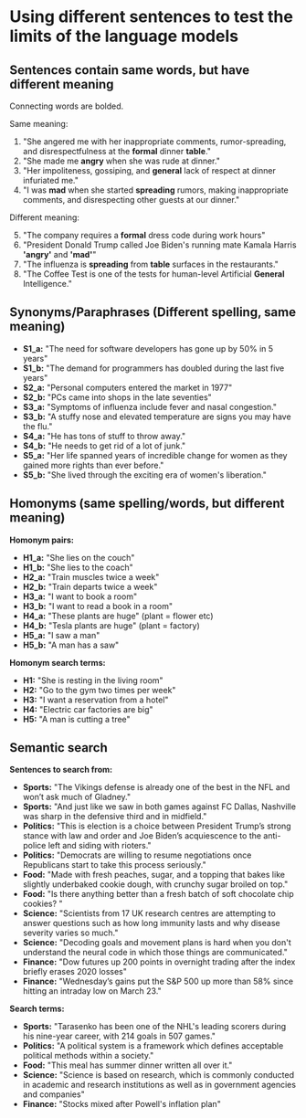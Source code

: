 # Using different sentences to test the limits of the language models

## Sentences contain same words, but have different meaning

Connecting words are bolded.

Same meaning:

1. "She angered me with her inappropriate comments, rumor-spreading, and disrespectfulness at the **formal** dinner **table**."
2. "She made me **angry** when she was rude at dinner."
3. "Her impoliteness, gossiping, and **general** lack of respect at dinner infuriated me."
4. "I was **mad** when she started **spreading** rumors, making inappropriate comments, and disrespecting other guests at our dinner."

Different meaning:

5. "The company requires a **formal** dress code during work hours"
6. "President Donald Trump called Joe Biden's running mate Kamala Harris **'angry'** and **'mad'**"
7. "The influenza is **spreading** from **table** surfaces in the restaurants." 
8. "The Coffee Test is one of the tests for human-level Artificial **General** Intelligence."

## Synonyms/Paraphrases (Different spelling, same meaning)

* **S1_a:** "The need for software developers has gone up by 50% in 5 years"
* **S1_b:** "The demand for programmers has doubled during the last five years"
* **S2_a:** "Personal computers entered the market in 1977"
* **S2_b:** "PCs came into shops in the late seventies"
* **S3_a:** "Symptoms of influenza include fever and nasal congestion."
* **S3_b:** "A stuffy nose and elevated temperature are signs you may have the flu."
* **S4_a:** "He has tons of stuff to throw away."
* **S4_b:** "He needs to get rid of a lot of junk."
* **S5_a:** "Her life spanned years of incredible change for women as they gained more rights than ever before."
* **S5_b:** "She lived through the exciting era of women's liberation."

## Homonyms (same spelling/words, but different meaning)

**Homonym pairs:**

* **H1_a:** "She lies on the couch"
* **H1_b:** "She lies to the coach"
* **H2_a:** "Train muscles twice a week"
* **H2_b:** "Train departs twice a week"
* **H3_a:** "I want to book a room"
* **H3_b:** "I want to read a book in a room"
* **H4_a:** "These plants are huge" (plant = flower etc)
* **H4_b:** "Tesla plants are huge" (plant = factory)
* **H5_a:** "I saw a man"
* **H5_b:** "A man has a saw"

**Homonym search terms:**

* **H1:** "She is resting in the living room"
* **H2:** "Go to the gym two times per week"
* **H3:** "I want a reservation from a hotel"
* **H4:** "Electric car factories are big"
* **H5:** "A man is cutting a tree"

## Semantic search

**Sentences to search from:**

* **Sports:** "The Vikings defense is already one of the best in the NFL and won’t ask much of Gladney."
* **Sports:** "And just like we saw in both games against FC Dallas, Nashville was sharp in the defensive third and in midfield."
* **Politics:** "This is election is a choice between President Trump’s strong stance with law and order and Joe Biden’s acquiescence to the anti-police left and siding with rioters."
* **Politics:** "Democrats are willing to resume negotiations once Republicans start to take this process seriously."
* **Food:** "Made with fresh peaches, sugar, and a topping that bakes like slightly underbaked cookie dough, with crunchy sugar broiled on top."
* **Food:** "Is there anything better than a fresh batch of soft chocolate chip cookies? "
* **Science:** "Scientists from 17 UK research centres are attempting to answer questions such as how long immunity lasts and why disease severity varies so much."
* **Science:** "Decoding goals and movement plans is hard when you don't understand the neural code in which those things are communicated."
* **Finance:** "Dow futures up 200 points in overnight trading after the index briefly erases 2020 losses"
* **Finance:** "Wednesday’s gains put the S&P 500 up more than 58% since hitting an intraday low on March 23."

**Search terms:**

* **Sports:** "Tarasenko has been one of the NHL's leading scorers during his nine-year career, with 214 goals in 507 games."
* **Politics:** "A political system is a framework which defines acceptable political methods within a society."
* **Food:** "This meal has summer dinner written all over it."
* **Science:** "Science is based on research, which is commonly conducted in academic and research institutions as well as in government agencies and companies"
* **Finance:** "Stocks mixed after Powell's inflation plan"
